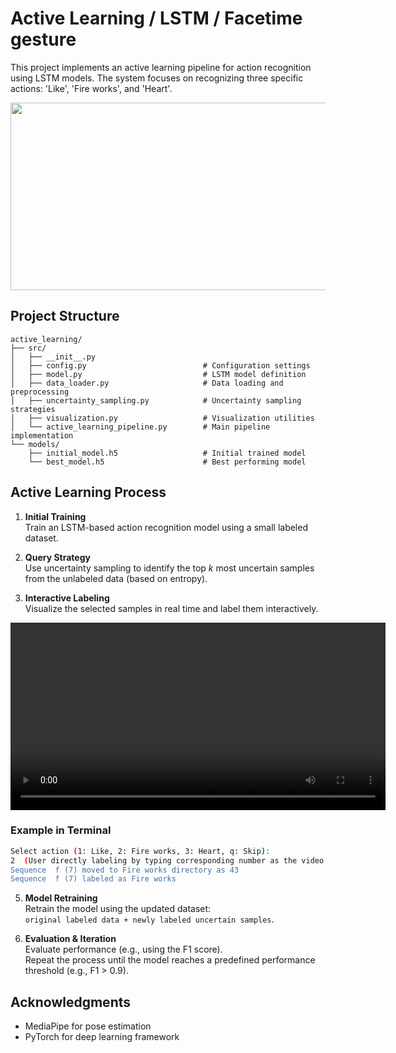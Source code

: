 # Active Learning / LSTM / Facetime gesture

This project implements an active learning pipeline for action recognition using LSTM models. The system focuses on recognizing three specific actions: 'Like', 'Fire works', and 'Heart'.
<div align="center">
<img src="https://github.com/user-attachments/assets/05744e50-9622-49d2-9ae4-9d77374623cf" width="600" height="300"/>
</div>


## Project Structure

```
active_learning/
├── src/
│   ├── __init__.py
│   ├── config.py                          # Configuration settings
│   ├── model.py                           # LSTM model definition
│   ├── data_loader.py                     # Data loading and preprocessing
│   ├── uncertainty_sampling.py            # Uncertainty sampling strategies
│   ├── visualization.py                   # Visualization utilities
│   └── active_learning_pipeline.py        # Main pipeline implementation
└── models/
    ├── initial_model.h5                   # Initial trained model
    └── best_model.h5                      # Best performing model

```

## Active Learning Process

1. **Initial Training**  
   Train an LSTM-based action recognition model using a small labeled dataset.

2. **Query Strategy**  
   Use uncertainty sampling to identify the top *k* most uncertain samples from the unlabeled data (based on entropy).

3. **Interactive Labeling**  
   Visualize the selected samples in real time and label them interactively.


<p align="center">
  <video src="https://github.com/user-attachments/assets/32e4e0b4-e937-4d67-b014-7b0b8d264622" controls width="600"></video>
</p>

### Example in Terminal

```bash
Select action (1: Like, 2: Fire works, 3: Heart, q: Skip):  
2  (User directly labeling by typing corresponding number as the video above, in this case it's Fire works motion)
Sequence  f (7) moved to Fire works directory as 43  
Sequence  f (7) labeled as Fire works
```

5. **Model Retraining**  
   Retrain the model using the updated dataset:  
   `original labeled data + newly labeled uncertain samples`.

6. **Evaluation & Iteration**  
   Evaluate performance (e.g., using the F1 score).  
   Repeat the process until the model reaches a predefined performance threshold (e.g., F1 > 0.9).

## Acknowledgments

- MediaPipe for pose estimation
- PyTorch for deep learning framework 
